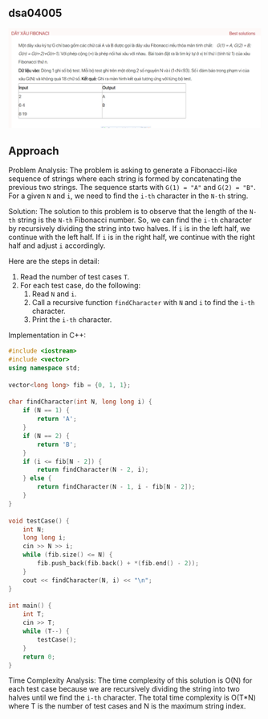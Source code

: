## dsa04005
![Alt text](image.png)

## Approach
Problem Analysis:
The problem is asking to generate a Fibonacci-like sequence of strings where each string is formed by concatenating the previous two strings. The sequence starts with `G(1) = "A"` and `G(2) = "B"`. For a given `N` and `i`, we need to find the `i-th` character in the `N-th` string.

Solution:
The solution to this problem is to observe that the length of the `N-th` string is the `N-th` Fibonacci number. So, we can find the `i-th` character by recursively dividing the string into two halves. If `i` is in the left half, we continue with the left half. If `i` is in the right half, we continue with the right half and adjust `i` accordingly.

Here are the steps in detail:

1. Read the number of test cases `T`.
2. For each test case, do the following:
   1. Read `N` and `i`.
   2. Call a recursive function `findCharacter` with `N` and `i` to find the `i-th` character.
   3. Print the `i-th` character.

Implementation in C++:

```cpp
#include <iostream>
#include <vector>
using namespace std;

vector<long long> fib = {0, 1, 1};

char findCharacter(int N, long long i) {
    if (N == 1) {
        return 'A';
    }
    if (N == 2) {
        return 'B';
    }
    if (i <= fib[N - 2]) {
        return findCharacter(N - 2, i);
    } else {
        return findCharacter(N - 1, i - fib[N - 2]);
    }
}

void testCase() {
    int N;
    long long i;
    cin >> N >> i;
    while (fib.size() <= N) {
        fib.push_back(fib.back() + *(fib.end() - 2));
    }
    cout << findCharacter(N, i) << "\n";
}

int main() {
    int T;
    cin >> T;
    while (T--) {
        testCase();
    }
    return 0;
}
```

Time Complexity Analysis:
The time complexity of this solution is O(N) for each test case because we are recursively dividing the string into two halves until we find the `i-th` character. The total time complexity is O(T*N) where T is the number of test cases and N is the maximum string index.